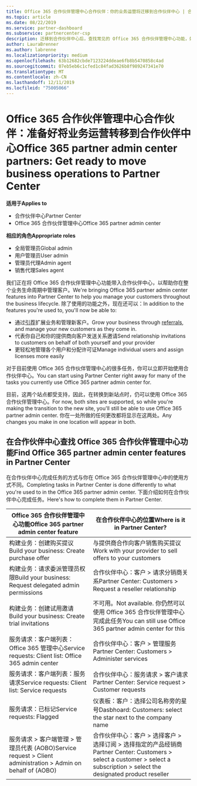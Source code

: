 ```yaml
---
title: Office 365 合作伙伴管理中心合作伙伴：你的业务运营将迁移到合作伙伴中心 | 合作伙伴中心
ms.topic: article
ms.date: 08/22/2019
ms.service: partner-dashboard
ms.subservice: partnercenter-csp
description: 迁移到合作伙伴中心后，查找常见的 Office 365 合作伙伴管理中心功能，如生成业务和服务请求。
author: LauraBrenner
ms.author: labrenne
ms.localizationpriority: medium
ms.openlocfilehash: 63b12682cbde7123224ddeae6fb8b5470858c4ad
ms.sourcegitcommit: 07eb5eb6c1cfed1c84fad3626b8f989247341e70
ms.translationtype: MT
ms.contentlocale: zh-CN
ms.lasthandoff: 12/11/2019
ms.locfileid: "75005066"
---
```

# <a name="office-365-partner-admin-center-partners-get-ready-to-move-business-operations-to-partner-center"></a><span data-ttu-id="b0d94-103">Office 365 合作伙伴管理中心合作伙伴：准备好将业务运营转移到合作伙伴中心</span><span class="sxs-lookup"><span data-stu-id="b0d94-103">Office 365 partner admin center partners: Get ready to move business operations to Partner Center</span></span>

<span data-ttu-id="b0d94-104">**适用于**</span><span class="sxs-lookup"><span data-stu-id="b0d94-104">**Applies to**</span></span> 

- <span data-ttu-id="b0d94-105">合作伙伴中心</span><span class="sxs-lookup"><span data-stu-id="b0d94-105">Partner Center</span></span>
- <span data-ttu-id="b0d94-106">Office 365 合作伙伴管理中心</span><span class="sxs-lookup"><span data-stu-id="b0d94-106">Office 365 partner admin center</span></span>

<span data-ttu-id="b0d94-107">**相应的角色**</span><span class="sxs-lookup"><span data-stu-id="b0d94-107">**Appropriate roles**</span></span>
-   <span data-ttu-id="b0d94-108">全局管理员</span><span class="sxs-lookup"><span data-stu-id="b0d94-108">Global admin</span></span>
-   <span data-ttu-id="b0d94-109">用户管理员</span><span class="sxs-lookup"><span data-stu-id="b0d94-109">User admin</span></span>
-   <span data-ttu-id="b0d94-110">管理员代理</span><span class="sxs-lookup"><span data-stu-id="b0d94-110">Admin agent</span></span>
-   <span data-ttu-id="b0d94-111">销售代理</span><span class="sxs-lookup"><span data-stu-id="b0d94-111">Sales agent</span></span>

<span data-ttu-id="b0d94-112">我们正在将 Office 365 合作伙伴管理中心功能带入合作伙伴中心，以帮助你在整个业务生命周期中管理客户。</span><span class="sxs-lookup"><span data-stu-id="b0d94-112">We're bringing Office 365 partner admin center features into Partner Center to help you manage your customers throughout the business lifecycle.</span></span> <span data-ttu-id="b0d94-113">除了使用的功能之外，现在还可以：</span><span class="sxs-lookup"><span data-stu-id="b0d94-113">In addition to the features you're used to, you'll now be able to:</span></span> 

*  <span data-ttu-id="b0d94-114">通过[引荐](referrals.md)扩展业务和管理新客户。</span><span class="sxs-lookup"><span data-stu-id="b0d94-114">Grow your business through [referrals](referrals.md), and manage your new customers as they come in.</span></span>
*  <span data-ttu-id="b0d94-115">代表你自己和你的提供商向客户发送关系邀请</span><span class="sxs-lookup"><span data-stu-id="b0d94-115">Send relationship invitations to customers on behalf of both yourself and your provider</span></span>
*  <span data-ttu-id="b0d94-116">更轻松地管理各个用户和分配许可证</span><span class="sxs-lookup"><span data-stu-id="b0d94-116">Manage individual users and assign licenses more easily</span></span>

<span data-ttu-id="b0d94-117">对于目前使用 Office 365 合作伙伴管理中心的很多任务，你可以立即开始使用合作伙伴中心。</span><span class="sxs-lookup"><span data-stu-id="b0d94-117">You can start using Partner Center right away for many of the tasks you currently use Office 365 partner admin center for.</span></span> 

<span data-ttu-id="b0d94-118">目前，这两个站点都受支持，因此，在转换到新站点时，仍可以使用 Office 365 合作伙伴管理中心。</span><span class="sxs-lookup"><span data-stu-id="b0d94-118">For now, both sites are supported, so while you're making the transition to the new site, you'll still be able to use Office 365 partner admin center.</span></span> <span data-ttu-id="b0d94-119">你在一处所做的任何更改都将显示在这两处。</span><span class="sxs-lookup"><span data-stu-id="b0d94-119">Any changes you make in one location will appear in both.</span></span>

## <a name="find-office-365-partner-admin-center-features-in-partner-center"></a><span data-ttu-id="b0d94-120">在合作伙伴中心查找 Office 365 合作伙伴管理中心功能</span><span class="sxs-lookup"><span data-stu-id="b0d94-120">Find Office 365 partner admin center features in Partner Center</span></span>

<span data-ttu-id="b0d94-121">在合作伙伴中心完成任务的方式与你在 Office 365 合作伙伴管理中心中的使用方式不同。</span><span class="sxs-lookup"><span data-stu-id="b0d94-121">Completing tasks in Partner Center is done differently to what you're used to in the Office 365 partner admin center.</span></span> <span data-ttu-id="b0d94-122">下面介绍如何在合作伙伴中心完成任务。</span><span class="sxs-lookup"><span data-stu-id="b0d94-122">Here's how to complete them in Partner Center.</span></span>

| <span data-ttu-id="b0d94-123">Office 365 合作伙伴管理中心功能</span><span class="sxs-lookup"><span data-stu-id="b0d94-123">Office 365 partner admin center feature</span></span>                       | <span data-ttu-id="b0d94-124">在合作伙伴中心的位置</span><span class="sxs-lookup"><span data-stu-id="b0d94-124">Where is it in Partner Center?</span></span> | 
|   -----------------------------------------------  | -------------- |
| <span data-ttu-id="b0d94-125">构建业务：创建购买提议</span><span class="sxs-lookup"><span data-stu-id="b0d94-125">Build your business: Create purchase offer</span></span> | <span data-ttu-id="b0d94-126">与提供商合作向客户销售购买提议</span><span class="sxs-lookup"><span data-stu-id="b0d94-126">Work with your provider to sell offers to your customers</span></span> |
| <span data-ttu-id="b0d94-127">构建业务：请求委派管理员权限</span><span class="sxs-lookup"><span data-stu-id="b0d94-127">Build your business: Request delegated admin permissions</span></span> | <span data-ttu-id="b0d94-128">合作伙伴中心：客户 > 请求分销商关系</span><span class="sxs-lookup"><span data-stu-id="b0d94-128">Partner Center: Customers > Request a reseller relationship</span></span> |
| <span data-ttu-id="b0d94-129">构建业务：创建试用邀请</span><span class="sxs-lookup"><span data-stu-id="b0d94-129">Build your business: Create trial invitations</span></span> | <span data-ttu-id="b0d94-130">不可用。</span><span class="sxs-lookup"><span data-stu-id="b0d94-130">Not available.</span></span> <span data-ttu-id="b0d94-131">你仍然可以使用 Office 365 合作伙伴管理中心完成此任务</span><span class="sxs-lookup"><span data-stu-id="b0d94-131">You can still use Office 365 partner admin center for this</span></span> |
| <span data-ttu-id="b0d94-132">服务请求：客户端列表：Office 365 管理中心</span><span class="sxs-lookup"><span data-stu-id="b0d94-132">Service requests: Client list: Office 365 admin center</span></span> | <span data-ttu-id="b0d94-133">合作伙伴中心：客户 > 管理服务</span><span class="sxs-lookup"><span data-stu-id="b0d94-133">Partner Center: Customers > Administer services</span></span> |
| <span data-ttu-id="b0d94-134">服务请求：客户端列表：服务请求</span><span class="sxs-lookup"><span data-stu-id="b0d94-134">Service requests: Client list: Service requests</span></span> | <span data-ttu-id="b0d94-135">合作伙伴中心：服务请求 > 客户请求</span><span class="sxs-lookup"><span data-stu-id="b0d94-135">Partner Center: Service request > Customer requests</span></span> |
| <span data-ttu-id="b0d94-136">服务请求：已标记</span><span class="sxs-lookup"><span data-stu-id="b0d94-136">Service requests: Flagged</span></span> | <span data-ttu-id="b0d94-137">仪表板：客户：选择公司名称旁的星号</span><span class="sxs-lookup"><span data-stu-id="b0d94-137">Dasbhoard: Customers: select the star next to the company name</span></span> |
| <span data-ttu-id="b0d94-138">服务请求 > 客户端管理 > 管理员代表 (AOBO)</span><span class="sxs-lookup"><span data-stu-id="b0d94-138">Service request > Client administration > Admin on behalf of (AOBO)</span></span> | <span data-ttu-id="b0d94-139">合作伙伴中心：客户 > 选择客户 > 选择订阅 > 选择指定的产品经销商</span><span class="sxs-lookup"><span data-stu-id="b0d94-139">Partner Center: Customers > select a customer > select a subscription > select the designated product reseller</span></span> |

